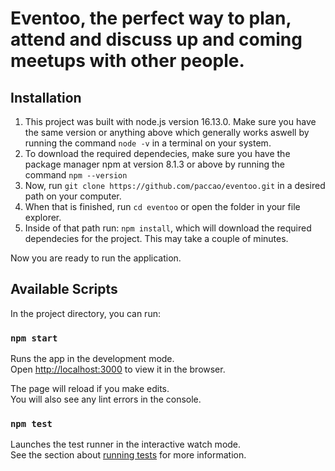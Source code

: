# Eventoo, the perfect way to plan, attend and discuss up and coming meetups with other people.

## Installation
1. This project was built with node.js version 16.13.0. Make sure you have the same version or anything above which generally works aswell by running the command `node -v` in a terminal on your system.
2. To download the required dependecies, make sure you have the package manager npm at version 8.1.3 or above by running the command `npm --version`
3. Now, run `git clone https://github.com/paccao/eventoo.git` in a desired path on your computer.
4. When that is finished, run `cd eventoo` or open the folder in your file explorer.
5. Inside of that path run: `npm install`, which will download the required dependecies for the project. This may take a couple of minutes.

Now you are ready to run the application.

## Available Scripts

In the project directory, you can run:

### `npm start`

Runs the app in the development mode.\
Open [http://localhost:3000](http://localhost:3000) to view it in the browser.

The page will reload if you make edits.\
You will also see any lint errors in the console.

### `npm test`

Launches the test runner in the interactive watch mode.\
See the section about [running tests](https://facebook.github.io/create-react-app/docs/running-tests) for more information.
